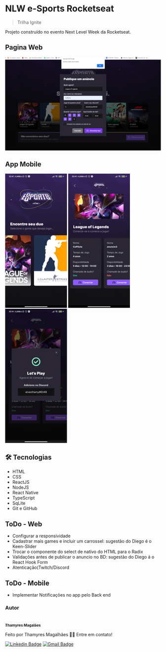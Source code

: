 # NLW e-Sports Rocketseat

> Trilha Ignite

Projeto construído no evento Next Level Week da Rocketseat.

## Pagina Web
<img src="./assets/.github/PreviewWeb.PNG" alt="Web Page" width="900"/>

## App Mobile
<img src="./assets/.github/PreviewMobile1.jpeg" alt="HomePage Mobile" width="200"/>  <img src="./assets/.github/PreviewMobile2.jpeg" alt="Ads Pag Mobile" width="200"/>  <img src="./assets/.github/PreviewMobile3.jpeg" alt="Show Duo Page" width="200"/>



## 🛠 Tecnologias

- HTML
- CSS
- ReactJS
- NodeJS
- React Native
- TypeScript
- SqLite
- Git e GitHub

## ToDo - Web 
  
  - Configurar a responsividade
  - Cadastrar mais games e incluir um carrossel: sugestão do Diego é o Keen-Slider 
  - Trocar o componente do select de nativo do HTML para o Radix
  - Validações antes de publicar o anuncio no BD: sugestão do Diego á o React Hook Form 
  - Atenticação(Twitch/Discord

## ToDo - Mobile

  - Implementar Notificações no app pelo Back end
  
  <h3>Autor</h3>

<a href="https://www.linkedin.com/in/thamyres-magalhaes/">
 <img style="border-radius: 50%;" src="https://avatars.githubusercontent.com/u/24790794?v=4" width="100px;" alt=""/>
 <br />
 <sub><b>Thamyres Magalães</b></sub></a> <a href="https://www.linkedin.com/in/thamyres-magalhaes/" title="LinkedIn"></a>
 
Feito por Thamyres Magalhães 👋🏽 Entre em contato!

[![Linkedin Badge](https://img.shields.io/badge/-Thamyres-blue?style=flat-square&logo=Linkedin&logoColor=white&link=https://www.linkedin.com/in/thamyres-magalhaes/)](https://www.linkedin.com/in/thamyres-magalhaes/)
[![Gmail Badge](https://img.shields.io/badge/-pink.thamyres@gmail.com-c14438?style=flat-square&logo=Gmail&logoColor=white&link=mailto:pink.thamyres@gmail.com)](mailto:pink.thamyres@gmail.com)
  

